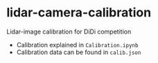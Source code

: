 # lidar-camera-calibration

Lidar-image calibration for DiDi competition

* Calibration explained in `Calibration.ipynb` 
* Calibration data can be found in `calib.json` 

